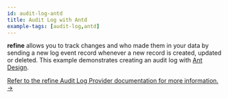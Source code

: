```yaml
---
id: audit-log-antd
title: Audit Log with Antd
example-tags: [audit-log,antd]
---
```


**refine** allows you to track changes and who made them in your data by sending a new log event record whenever a new record is created, updated or deleted. This example demonstrates creating an audit log with [Ant Design](https://ant.design/).

[Refer to the refine Audit Log Provider documentation for more information. →](/docs/api-reference/core/providers/audit-log-provider/)

<CodeSandboxExample path="antd-audit-log" />
